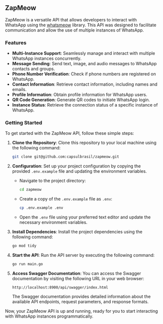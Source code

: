 ## ZapMeow

ZapMeow is a versatile API that allows developers to interact with WhatsApp using the [whatsmeow](https://github.com/tulir/whatsmeow) library. This API was designed to facilitate communication and allow the use of multiple instances of WhatsApp.

### Features

- **Multi-Instance Support**: Seamlessly manage and interact with multiple WhatsApp instances concurrently.
- **Message Sending**: Send text, image, and audio messages to WhatsApp contacts and groups.
- **Phone Number Verification**: Check if phone numbers are registered on WhatsApp.
- **Contact Information**: Retrieve contact information, including names and emails.
- **Profile Information**: Obtain profile information for WhatsApp users.
- **QR Code Generation**: Generate QR codes to initiate WhatsApp login.
- **Instance Status**: Retrieve the connection status of a specific instance of WhatsApp.

### Getting Started

To get started with the ZapMeow API, follow these simple steps:

1. **Clone the Repository**: Clone this repository to your local machine using the following command:

   ```sh
   git clone git@github.com:capsulbrasil/zapmeow.git
   ```

2. **Configuration**: Set up your project configuration by copying the provided `.env.example` file and updating the environment variables.

   - Navigate to the project directory:

     ```sh
     cd zapmeow
     ```

   - Create a copy of the `.env.example` file as `.env`:

     ```sh
     cp .env.example .env
     ```

   - Open the `.env` file using your preferred text editor and update the necessary environment variables.

3. **Install Dependencies**: Install the project dependencies using the following command:

   ```sh
   go mod tidy
   ```

4. **Start the API**: Run the API server by executing the following command:

   ```sh
   go run main.go
   ```

5. **Access Swagger Documentation**: You can access the Swagger documentation by visiting the following URL in your web browser:

   ```
   http://localhost:8900/api/swagger/index.html
   ```

   The Swagger documentation provides detailed information about the available API endpoints, request parameters, and response formats.

Now, your ZapMeow API is up and running, ready for you to start interacting with WhatsApp instances programmatically.
